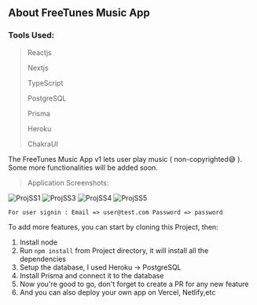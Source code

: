 ## About FreeTunes Music App

### Tools Used:
> Reactjs
> 
> Nextjs
> 
> TypeScript
> 
> PostgreSQL
> 
> Prisma
> 
> Heroku
> 
> ChakraUI


The FreeTunes Music App v1 lets user play music ( non-copyrighted😅 ).
Some more functionalities will be added soon.

> Application Screenshots:

![ProjSS1](https://user-images.githubusercontent.com/72649014/166866127-c9162dbe-a1b7-4eec-991f-9a1b3f10c76d.jpg)
![ProjSS3](https://user-images.githubusercontent.com/72649014/166867377-1de3d296-0e02-4dfb-9506-6bfe9d59444b.jpg)
![ProjSS4](https://user-images.githubusercontent.com/72649014/166867381-c08d5b5f-9875-40a5-accc-d8982784f651.jpg)
![ProjSS5](https://user-images.githubusercontent.com/72649014/166867383-073fab3c-70e0-4cba-9327-2bc1408f3301.jpg)



`For user signin : Email => user@test.com Password => password`

To add more features, you can start by cloning this Project, then:
1. Install node
2. Run `npm install` from Project directory, it will install all the dependencies
3. Setup the database, I used Heroku -> PostgreSQL
4. Install Prisma and connect it to the database
5. Now you're good to go, don't forget to create a PR for any new feature
6. And you can also deploy your own app on Vercel, Netlify,etc
